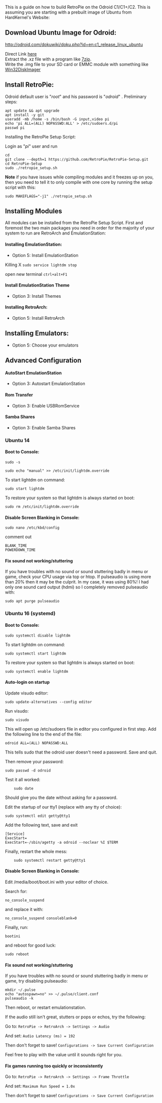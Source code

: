 This is a guide on how to build RetroPie on the Odroid C1/C1+/C2. This is assuming you are starting with a prebuilt image of Ubuntu from HardKernel's Website:

## Download Ubuntu Image for Odroid:

http://odroid.com/dokuwiki/doku.php?id=en:c1_release_linux_ubuntu

Direct Link [here](https://odroid.in/ubuntu_16.04lts/ubuntu-16.04.3-mate-odroid-c1-20170908.img.xz)  
Extract the .xz file with a program like [7zip](http://www.7-zip.org/download.html).  
Write the .img file to your SD card or EMMC module with something like [Win32DiskImager](http://sourceforge.net/projects/win32diskimager/)

## Install RetroPie:

Odroid default user is "*root*" and his password is "*odroid*"
.
Preliminary steps:

```
apt update && apt upgrade
apt install -y git
useradd -mb /home -s /bin/bash -G input,video pi
echo 'pi ALL=(ALL) NOPASSWD:ALL' > /etc/sudoers.d/pi
passwd pi
```

Installing the RetroPie Setup Script:

Login as "*pi*" user and run

```
cd
git clone --depth=1 https://github.com/RetroPie/RetroPie-Setup.git
cd RetroPie-Setup
sudo ./retropie_setup.sh
```

**Note** if you have issues while compiling modules and it freezes up on you, then you need to tell it to only compile with one core by running the setup script with this:

```
sudo MAKEFLAGS="-j1" ./retropie_setup.sh
```

## Installing Modules

All modules can be installed from the RetroPie Setup Script. First and foremost the two main packages you need in order for the majority of your system to run are RetroArch and EmulationStation:

#### Installing EmulationStation:

- Option 5: Install EmulationStation

Killing X `sudo service lightdm stop`

open new terminal `ctrl+alt+F1`

#### Install EmulationStation Theme

- Option 3: Install Themes

#### Installing RetroArch:

- Option 5: Install RetroArch

## Installing Emulators:

- Option 5: Choose your emulators

## Advanced Configuration

#### AutoStart EmulationStation

- Option 3: Autostart EmulationStation 

#### Rom Transfer

- Option 3: Enable USBRomService

#### Samba Shares

- Option 3: Enable Samba Shares

### Ubuntu 14

#### Boot to Console:

```
sudo -s

sudo echo "manual" >> /etc/init/lightdm.override

```

To start lightdm on command:

```
sudo start lightdm
```

To restore your system so that lightdm is always started on boot:

```
sudo rm /etc/init/lightdm.override
```

#### Disable Screen Blanking in Console:

```
sudo nano /etc/kbd/config
```
comment out

```
BLANK_TIME
POWERDOWN_TIME
```

#### Fix sound not working/stuttering

If you have troubles with no sound or sound stuttering badly in menu or game, check your CPU usage via top or htop. If pulseaudio is using more than 20% then it may be the culprit. In my case, it was using 80%! I had only one sound card output (hdmi) so I completely removed pulseaudio with:

```
sudo apt purge pulseaudio
```

### Ubuntu 16 (systemd)

#### Boot to Console:

    sudo systemctl disable lightdm

To start lightdm on command:

    sudo systemctl start lightdm

To restore your system so that lightdm is always started on boot:
    
    sudo systemctl enable lightdm

#### Auto-login on startup
 
Update visudo editor:

	sudo update-alternatives --config editor

Run visudo:

	sudo visudo

This will open up /etc/sudoers file in editor you configured in first step. Add the following line to the end of the file:

	odroid ALL=(ALL) NOPASSWD:ALL

This tells sudo that the odroid user doesn't need a password. Save and quit.

Then remove your password:

	sudo passwd -d odroid

Test it all worked:

        sudo date

Should give you the date without asking for a password.

Edit the startup of our tty1 (replace with any tty of choice):

	sudo systemctl edit getty@tty1

Add the following text, save and exit

	[Service]
	ExecStart=
	ExecStart=-/sbin/agetty -a odroid --noclear %I $TERM

Finally, restart the whole mess:

        sudo systemctl restart getty@tty1

#### Disable Screen Blanking in Console:

Edit /media/boot/boot.ini with your editor of choice.

Search for:

    no_console_suspend 

and replace it with:

    no_console_suspend consoleblank=0

Finally, run:

    bootini

and reboot for good luck:

    sudo reboot

#### Fix sound not working/stuttering

If you have troubles with no sound or sound stuttering badly in menu or game, try disabling pulseaudio:

    mkdir ~/.pulse
    echo "autospawn=no" >> ~/.pulse/client.conf
    pulseaudio -k

Then reboot, or restart emulationstation.

If the audio still isn't great, stutters or pops or echos, try the following:

Go to: `RetroPie -> RetroArch -> Settings -> Audio`

And set: `Audio Latency (ms) = 192`

Then don't forget to save! `Configurations -> Save Current Configuration`

Feel free to play with the value until it sounds right for you.

#### Fix games running too quickly or inconsistently

Go to: `RetroPie -> RetroArch -> Settings -> Frame Throttle`

And set: `Maximum Run Speed = 1.0x`

Then don't forget to save! `Configurations -> Save Current Configuration`


